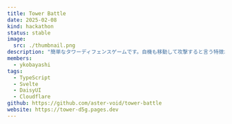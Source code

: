 ```yaml
---
title: Tower Battle
date: 2025-02-08
kind: hackathon
status: stable
image:
  src: ./thumbnail.png
description: "簡単なタワーディフェンスゲームです。自機も移動して攻撃すると言う特徴があります。"
members:
  - ykobayashi
tags:
  - TypeScript
  - Svelte
  - DaisyUI
  - Cloudflare
github: https://github.com/aster-void/tower-battle
website: https://tower-d5g.pages.dev
---
```

